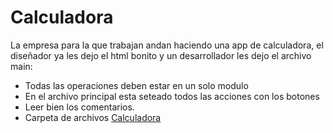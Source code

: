 # Calculadora

La empresa para la que trabajan andan haciendo una app de calculadora, el diseñador ya les dejo el html bonito y un desarrollador les dejo el archivo main:

- Todas las operaciones deben estar en un solo modulo
- En el archivo principal esta seteado todos las acciones con los botones
- Leer bien los comentarios.
- Carpeta de archivos [Calculadora](https://github.com/haroldSanchezb/clase/tree/master/calculadora)





